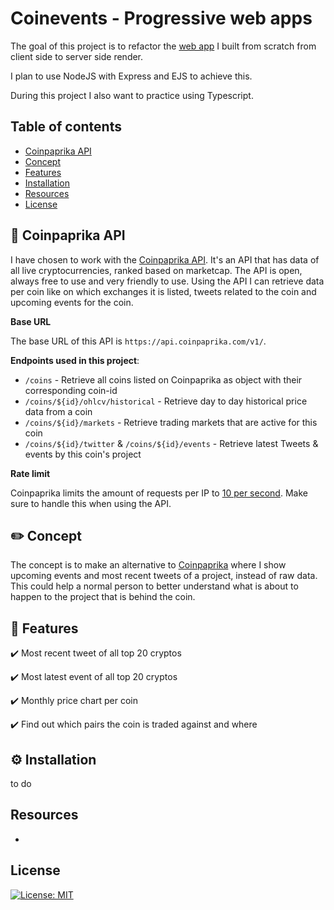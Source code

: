 # Coinevents - Progressive web apps

The goal of this project is to refactor the [web app](https://github.com/StanBankras/web-app-from-scratch-2021) I built from scratch from client side to server side render. 

I plan to use NodeJS with Express and EJS to achieve this. 

During this project I also want to practice using Typescript.

## Table of contents
* [Coinpaprika API](https://github.com/StanBankras/progressive-web-apps-2021#coinpaprika-api)
* [Concept](https://github.com/StanBankras/progressive-web-apps-2021#concept)
* [Features](https://github.com/StanBankras/progressive-web-apps-2021#features)
* [Installation](https://github.com/StanBankras/progressive-web-apps-2021#installation)
* [Resources](https://github.com/StanBankras/progressive-web-apps-2021#resources)
* [License](https://github.com/StanBankras/progressive-web-apps-2021#features)

## :sweet_potato: Coinpaprika API
I have chosen to work with the [Coinpaprika API](https://api.coinpaprika.com/). It's an API that has data of all live cryptocurrencies, ranked based on marketcap. The API is open, always free to use and very friendly to use. Using the API I can retrieve data per coin like on which exchanges it is listed, tweets related to the coin and upcoming events for the coin.

**Base URL**

The base URL of this API is `https://api.coinpaprika.com/v1/`.

**Endpoints used in this project**:
* `/coins` - Retrieve all coins listed on Coinpaprika as object with their corresponding coin-id
* `/coins/${id}/ohlcv/historical` - Retrieve day to day historical price data from a coin
* `/coins/${id}/markets` - Retrieve trading markets that are active for this coin
* `/coins/${id}/twitter` & `/coins/${id}/events` - Retrieve latest Tweets & events by this coin's project

**Rate limit**

Coinpaprika limits the amount of requests per IP to [10 per second](https://api.coinpaprika.com/#section/Rate-limit). Make sure to handle this when using the API.

## :pencil2: Concept
The concept is to make an alternative to [Coinpaprika](https://coinpaprika.com/) where I show upcoming events and most recent tweets of a project, instead of raw data. This could help a normal person to better understand what is about to happen to the project that is behind the coin.

## :rocket: Features
:heavy_check_mark: Most recent tweet of all top 20 cryptos

:heavy_check_mark: Most latest event of all top 20 cryptos

:heavy_check_mark: Monthly price chart per coin

:heavy_check_mark: Find out which pairs the coin is traded against and where

## :gear: Installation
to do

## Resources
* 

## License
[![License: MIT](https://img.shields.io/badge/License-MIT-yellow.svg)](https://opensource.org/licenses/MIT)
